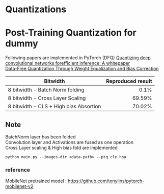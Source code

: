 # Quantizations
# Post-Training Quantization for dummy
Following papers are implemented in PyTorch (DFQ)
[Quantizing deep convolutional networks forefficient inference: A whitepaper](https://arxiv.org/abs/1806.08342) <br />
[Data-Free Quantization Through Weight Equalization and Bias Correction](https://arxiv.org/abs/1906.04721) <br />

| Bitwidth      | Reproduced result | 
|-----------|---------:|
| 8 bitwidth - Batch Norm folding |    0.1%    | 
| 8 bitwidth - Cross Layer Scaling|    69.59%    | 
| 8 bitwidth - CLS + High bias Absortion | 70.02% |


## Note
BatchNorm layer has been folded<br />
Convolution layer and Activations are fused as one operation<br />
Cross Layer scaling & High bias fold are implemented <br />

```
python main.py --images-dir <data-path> --ptq cle hba
```

### reference
MobileNet pretrained model : https://github.com/tonylins/pytorch-mobilenet-v2
